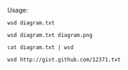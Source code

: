 Usage:

    wsd diagram.txt

    wsd diagram.txt diagram.png

    cat diagram.txt | wsd

    wsd http://gist.github.com/12371.txt
